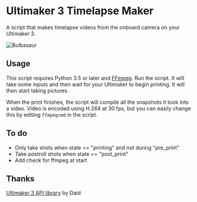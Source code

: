 Ultimaker 3 Timelapse Maker
===========================

A script that makes timelapse videos from the onboard camera on your Ultimaker 3.

![Bulbasaur](https://thumbs.gfycat.com/EntireGlassAlaskanmalamute-size_restricted.gif)

Usage
-----

This script requires Python 3.5 or later and [FFmpeg](https://ffmpeg.org/).
Run the script. It will take some inputs and then wait for your Ultimaker to begin printing.
It will then start taking pictures.

When the print finishes, the script will compile all the snapshots it took into a video.
Video is encoded using H.264 at 30 fps, but you can easily change this by editing `ffmpegcmd` in the script.

To do
------

- Only take shots when state == "printing" and not during "pre_print"
- Take postroll shots when state == "post_print"
- Add check for ffmpeg at start

Thanks
------

[Ultimaker 3 API library](https://ultimaker.com/en/community/23329-inside-the-ultimaker-3-day-3-remote-access-part-2) by Daid